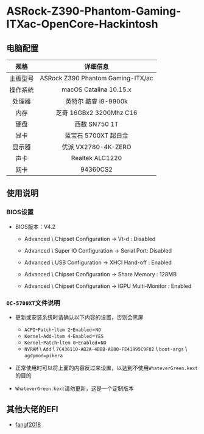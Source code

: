 # ASRock-Z390-Phantom-Gaming-ITXac-OpenCore-Hackintosh



## 电脑配置
|规格 | 详细信息|
|:-: | :-:|
|主板型号| ASRock Z390 Phantom Gaming-ITX/ac |
|操作系统|macOS Catalina 10.15.x |
|处理器|英特尔 酷睿 i9-9900k|
|内存|芝奇 16GBx2 3200Mhz C16|
|硬盘| 西数 SN750 1T |
|显卡|蓝宝石 5700XT 超白金|
|显示器|优派 VX2780-4K-ZERO|
|声卡| Realtek ALC1220|
|网卡| 94360CS2|

## 使用说明

### BIOS设置

- BIOS版本：V4.2

  - Advanced \ Chipset Configuration → Vt-d : Disabled

  - Advanced \ Super IO Configuration → Serial Port: Disabled

  - Advanced \ USB Configuration → XHCI Hand-off : Enabled

  - Advanced \ Chipset Configuration → Share Memory : 128MB

  - Advanced \ Chipset Configuration → IGPU Multi-Monitor : Enabled

### `OC-5700XT`文件说明

- 更新或安装系统时请确认以下内容的设置，否则会黑屏

  - `ACPI`-`Patch`-`ltem 2`-`Enabled`=`NO`
  - `Kernel`-`Add`-`ltem 4`-`Enabled`=`YES`
  - `Kernel`-`Patch`-`ltem 0`-`Enabled`=`NO`
  - `NVRAM` \ `Add` \ `7C436110-AB2A-4BBB-A880-FE41995C9F82` \ `boot-args` \ `agdpmod=pikera`  
  
 - 正常使用时可以将上面的内容反过来设置，以达到不使用`WhateverGreen.kext`的目的
  - `WhateverGreen.kext`请勿更新，这是一个定制版本

 ## 其他大佬的EFI
 
  - [fangf2018](https://github.com/fangf2018/ASRock-Z390-Phantom-ITX-OpenCore-Hackintosh)
  


